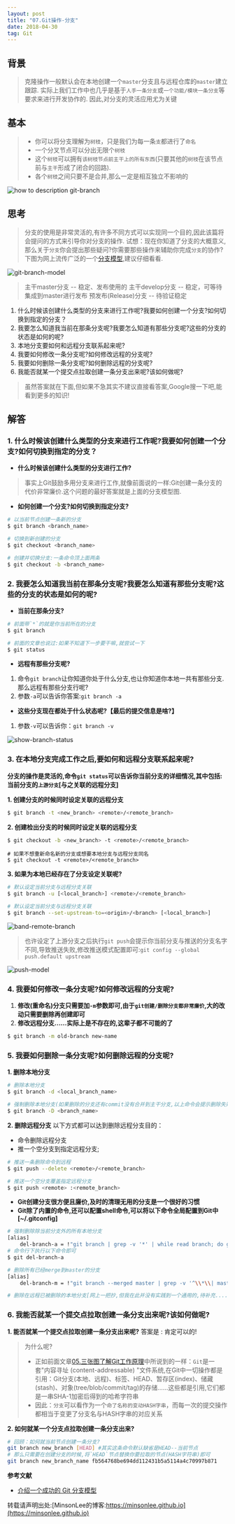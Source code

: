 ```yaml
---
layout: post
title: "07.Git操作-分支"
date: 2018-04-30
tag: Git
---
```


## 背景
> 克隆操作一般默认会在本地创建一个`master`分支且与远程仓库的`master`建立跟踪.
> 实际上我们工作中也几乎是基于`人手一条分支`或`一个功能/模块一条分支`等要求来进行开发协作的.
> 因此,对分支的灵活应用尤为关键

## 基本
> - 你可以将分支理解为`树枝`，只是我们为每一条`支`都进行了`命名`
> - 一个分叉节点可以分出无限个`树枝`
> - 这个`树枝`可以拥有`该树枝节点前主干上的所有东西`(只要其他的`树枝`在该节点前与`主干`形成了闭合的回路).
> - 各个`树枝`之间只要不是合并,那么一定是相互独立不影响的

![how to description git-branch](/images/article/git/branch-tree.jpg)

## 思考
> 分支的使用是非常灵活的,有许多不同方式可以实现同一个目的,因此该篇将会提问的方式来引导你对分支的操作.
> 试想：现在你知道了分支的大概意义,那么关于`分支`你会提出那些疑问?你需要那些操作来辅助你完成`分支`的协作?
> 下图为网上流传广泛的一个[分支模型](https://www.oschina.net/translate/a-successful-git-branching-model?lang=chs),建议仔细看看.

![git-branch-model](/images/article/git/git-branch-model.png)

> 主干master分支  -- 稳定、发布使用的
> 主干develop分支 -- 稳定，可等待集成到master进行发布
> 预发布(Release)分支 -- 待验证稳定

1. 什么时候该创建什么类型的分支来进行工作呢?我要如何创建一个分支?如何切换到指定的分支？
2. 我要怎么知道我当前在那条分支呢?我要怎么知道有那些分支呢?这些的分支的状态是如何的呢?
3. 本地分支要如何和远程分支联系起来呢?
4. 我要如何修改一条分支呢?如何修改远程的分支呢?
5. 我要如何删除一条分支呢?如何删除远程的分支呢?
6. 我能否就某一个提交点拉取创建一条分支出来呢?该如何做呢?

> 虽然答案就在下面,但如果不急其实不建议直接看答案,Google搜一下吧,能看到更多的知识!

## 解答
### 1. 什么时候该创建什么类型的分支来进行工作呢?我要如何创建一个分支?如何切换到指定的分支？
- **什么时候该创建什么类型的分支进行工作?**
> 事实上Git鼓励多用分支来进行工作,就像前面说的一样:Git创建一条分支的代价非常廉价.这个问题的最好答案就是上面的分支模型图.

- **如何创建一个分支?如何切换到指定分支?**

```sh
# 以当前节点创建一条新的分支
$ git branch <branch_name>

# 切换到新创建的分支
$ git checkout <branch_name>
```
```sh
# 创建并切换分支:一条命令顶上面两条
$ git checkout -b <branch_name>
```
### 2. 我要怎么知道我当前在那条分支呢?我要怎么知道有那些分支呢?这些的分支的状态是如何的呢?
- **当前在那条分支?**
```sh
# 前面带`*`的就是你当前所在的分支
$ git branch
```
```sh
# 前面的文章也说过:如果不知道下一步要干嘛,就尝试一下
$ git status
```
- **远程有那些分支呢?**
1. 命令`git branch`让你知道你处于什么分支,也让你知道你本地一共有那些分支.那么远程有那些分支行呢?
2. 参数`-a`可以告诉你答案:`git branch -a`

- **这些分支现在都处于什么状态呢?【最后的提交信息是啥?】**
1. 参数`-v`可以告诉你：`git branch -v`

![show-branch-status](/images/article/git/show-branch-status.png)

### 3. 在本地分支完成工作之后,要如何和远程分支联系起来呢?
**分支的操作是灵活的,命令`git status`可以告诉你当前分支的详细情况,其中包括:当前分支的`上游分支`[与之关联的远程分支]**

**1. 创建分支的时候同时设定关联的远程分支**
```sh
$ git branch -t <new_branch> <remote>/<remote_branch> 
```
**2. 创建检出分支的时候同时设定关联的远程分支**
```sh
$ git checkout -b <new_branch> -t <remote>/<remote_branch> 
```
```
# 如果不想重新命名新的分支或想要本地分支与远程分支同名
$ git checkout -t <remote>/<remote_branch> 
```
**3. 如果为本地已经存在了分支设定关联呢?**
```sh 
# 默认设定当前分支与远程分支关联
$ git branch -u [<local_branch>] <remote>/<remote_branch>
```
```sh
# 默认设定当前分支与远程分支关联
$ git branch --set-upstream-to=<origin>/<branch> [<local_branch>]
```

![band-remote-branch](/images/article/git/band-remote-branch.png)
> 也许设定了上游分支之后执行`git push`会提示你当前分支与推送的分支名字不同,导致推送失败,修改推送模式配置即可:`git config --global push.default upstream`

![push-model](/images/article/git/push-model-config.png)

### 4. 我要如何修改一条分支呢?如何修改远程的分支呢?
1. **修改(重命名)分支只需要加`-m`参数即可,由于`git创建/删除分支都非常廉价`,大的改动只需要删除再创建即可**
2. **修改远程分支......实际上是不存在的,这辈子都不可能的了**
```sh
$ git branch -m old-branch new-name
```

### 5. 我要如何删除一条分支呢?如何删除远程的分支呢?
**1. 删除本地分支**
```sh 
# 删除本地分支
$ git branch -d <local_branch_name>
```
```sh 
# 强制删除本地分支(如果删除的分支还有commit没有合并到主干分支,以上命令会提示删除失败)
$ git branch -D <branch_name>
```
**2. 删除远程分支**
以下方式都可以达到删除远程分支目的：
- 命令删除远程分支
- 推一个空分支到指定远程分支;

```sh 
# 推送一条删除命令到远程
$ git push --delete <remote>/<remote_branch>
```
```sh 
# 推送一个空分支覆盖指定远程分支
$ git push <remote> :<remote_branch>
```

- **Git创建分支很方便且廉价,及时的清理无用的分支是一个很好的习惯**
- **Git除了内置的命令,还可以配置shell命令,可以将以下命令全局配置到Git中[~/.gitconfig]**
```sh
# 强制删除除当前分支外的所有本地分支
[alias]
	del-branch-a = !"git branch | grep -v '*' | while read branch; do git branch -d $branch ; done"
# 命令行下执行以下命令即可
$ git del-branch-a
```
```sh
# 删除所有已经merge到master的分支
[alias]
    del-branch-m = !"git branch --merged master | grep -v '^\\*\\| master' | xargs -n 1 git branch -d $branch"
```
```sh 
# 删除在远程已被删除的本地分支[网上一把抄,但我在此并没有实践到一个通用的,待补充......]
```

### 6. 我能否就某一个提交点拉取创建一条分支出来呢?该如何做呢?
**1. 能否就某一个提交点拉取创建一条分支出来呢?**
答案是 : 肯定可以的!
>为什么呢?
> - 正如前面文章[05.三张图了解Git工作原理](https://minsonlee.github.io/2018/04/05.git-theory)中所说到的一样：`Git`是一套"内容寻址 (content-addressable) "文件系统,在Git中一切操作都是引用：Git分支(本地、远程)、标签、HEAD、暂存区(index)、储藏(stash)、对象(tree/blob/commit/tag)的存储……这些都是引用,它们都是一串SHA-1加密后得到的哈希字符串
> - 因此：`分支`可以看作为一个`命了名称的变动HASH字串`，而每一次的提交操作都相当于变更了分支名与HASH字串的对应关系

**2. 如何就某一个分支点拉取创建一条分支出来?**
```sh
# 回顾：如何就当前节点创建一条分支?
git branch new_branch [HEAD] #其实这条命令默认缺省是HEAD--当前节点
# 那么只需要在创建分支的时候,将`HEAD`节点替换你要拉取的节点(HASH字符串)即可
git branch new_branch_name fb564768be694dd112431b5a5114a4c70997b871
```

**参考文献**
- [介绍一个成功的 Git 分支模型](https://www.oschina.net/translate/a-successful-git-branching-model?lang=chs)

转载请声明出处:[MinsonLee的博客:https://minsonlee.github.io](https://minsonlee.github.io)
